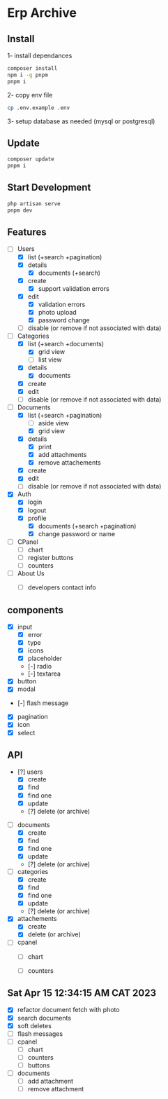 # Erp Archive

## Install
1- install dependances
```bash
composer install
npm i -g pnpm
pnpm i
```
2- copy env file
```bash
cp .env.example .env
```
3- setup database as needed (mysql or postgresql)

## Update
```bash
composer update
pnpm i
```

## Start Development
```bash
php artisan serve
pnpm dev
```

## Features
- [ ] Users
  - [x] list (+search +pagination)
  - [x] details
    - [x] documents (+search)
  - [x] create
      - [x] support validation errors
  - [x] edit
    - [x] validation errors
    - [x] photo upload
    - [x] password change
  - [ ] disable (or remove if not associated with data)
- [ ] Categories
  - [x] list (+search +documents)
    - [x] grid view
    - [ ] list view
  - [x] details
    - [x] documents
  - [x] create
  - [x] edit
  - [ ] disable (or remove if not associated with data)
- [ ] Documents
  - [x] list (+search +pagination)
    - [ ] aside view
    - [x] grid view
  - [x] details
    - [x] print
    - [x] add attachments
    - [x] remove attachements
  - [x] create
  - [x] edit
  - [ ] disable (or remove if not associated with data)
- [x] Auth
  - [x] login
  - [x] logout
  - [x] profile
    - [x] documents (+search +pagination)
    - [x] change password or name
- [ ] CPanel
  - [ ] chart
  - [ ] register buttons
  - [ ] counters
- [ ] About Us
  - [ ] developers contact info


## components
- [x] input
    - [x] error
    - [x] type
    - [x] icons
    - [x] placeholder
    - [-] radio
    - [-] textarea
- [x] button
- [x] modal
- [-] flash message
- [x] pagination
- [x] icon
- [x] select

## API
- [?] users
  - [x] create
  - [x] find
  - [x] find one
  - [x] update
  - [?] delete (or archive)
- [ ] documents
  - [x] create
  - [x] find
  - [x] find one
  - [x] update
  - [?] delete (or archive)
- [ ] categories
  - [x] create
  - [x] find
  - [x] find one
  - [x] update
  - [?] delete (or archive)
- [x] attachements
  - [x] create
  - [x] delete (or archive)
- [ ] cpanel
  - [ ] chart
  - [ ] counters


## Sat Apr 15 12:34:15 AM CAT 2023
- [x] refactor document fetch with photo
- [x] search documents
- [x] soft deletes
- [ ] flash messages
- [ ] cpanel
  - [ ] chart
  - [ ] counters
  - [ ] buttons
- [ ] documents
  - [ ] add attachment
  - [ ] remove attachment